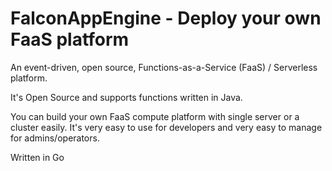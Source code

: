 # FalconAppEngine - Deploy your own FaaS platform
An event-driven, open source, Functions-as-a-Service (FaaS) / Serverless platform.

It's Open Source and supports functions written in Java. 

You can build your own FaaS compute platform with single server or a cluster easily. 
It's very easy to use for developers and very easy to manage for admins/operators.

Written in Go
